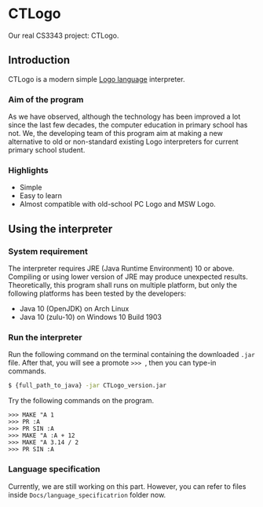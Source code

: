 # CTLogo

Our real CS3343 project: CTLogo.

## Introduction 

CTLogo is a modern simple [Logo language][logo] interpreter. 

### Aim of the program

As we have observed, although the technology has been improved a lot since the last few decades, the computer education in primary school has not. 
We, the developing team of this program aim at making a new alternative to old or non-standard existing Logo interpreters for current primary school student. 

### Highlights

- Simple
- Easy to learn
- Almost compatible with old-school PC Logo and MSW Logo.


## Using the interpreter

### System requirement

The interpreter requires JRE (Java Runtime Environment) 10 or above. Compiling or using lower version of JRE may produce unexpected results. Theoretically, this program shall runs on multiple platform, but only the following platforms has been tested by the developers:

- Java 10 (OpenJDK) on Arch Linux 
- Java 10 (zulu-10) on Windows 10 Build 1903


### Run the interpreter

Run the following command on the terminal containing the downloaded `.jar` file. After that, you will see a promote `>>> `, then you can type-in commands. 

```bash
$ {full_path_to_java} -jar CTLogo_version.jar
```

Try the following commands on the program.

```logo
>>> MAKE "A 1
>>> PR :A 
>>> PR SIN :A
>>> MAKE "A :A + 12
>>> MAKE "A 3.14 / 2
>>> PR SIN :A
```

### Language specification

Currently, we are still working on this part. However, you can refer to files inside `Docs/language_specificatrion` folder now.


[logo]: https://en.wikipedia.org/wiki/Logo_(programming_language)
